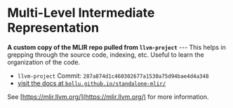 # Multi-Level Intermediate Representation

__A custom copy of the MLIR repo pulled from `llvm-project`__ ---
This helps in grepping through the source code, indexing, etc. Useful to
learn the organization of the code.

- `llvm-project` Commit: `287a874d1c460302677a1530a75d94bae4d4a348`
- [visit the docs at `bollu.github.io/standalone-mlir/`](https://bollu.github.io/mlir)

See [https://mlir.llvm.org/](https://mlir.llvm.org/) for more information.

